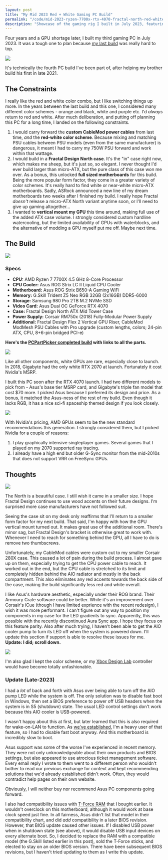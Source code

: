 ```yaml
---
layout: post
title: "My Mid 2023 Red + White Gaming PC Build"
permalink: "/code/mid-2023-ryzen-7700x-rtx-4070-fractal-north-red-white-gaming-pc-build"
description: "Showcase of the gaming rig I built in July 2023, featuring an AMD Ryzen 7700X, an Asus RTX 4070, Fractal Design's North case, and a slick red, white and black color scheme."
---
```


Four years and a GPU shortage later, I built my third gaming PC in July 2023. It was a tough one to plan because [my last build](/code/late-2018-ryzen-rtx-red-white-gaming-pc-build) was really hard to top.

![](/assets/reviews/2023-pc-build-hero.jpg)

It's technically the fourth PC build I've been part of, after helping my brother build his first in late 2021.

<!--more-->

## The Constraints

I really like the red and white color combo, but I like switching things up more. In the years between the last build and this one, I considered many different color schemes - orange and black, white and purple etc. I'd *always* return to red and white. After much deliberation, and putting off planning this PC for a long time, I landed on the following constraints.

1. I would carry forward the **custom CableMod power cables** from last time, *and* the **red-white color scheme**. Because mixing and matching PSU cables between PSU models (even from the same manufacturer) is dangerous, it meant I had to carry my 750W PSU forward and work within that wattage.
2. I would build in a **Fractal Design North case**. It's the "in" case right now, which makes me sheep, but it's just so, so elegant. I never thought I'd ever build larger than micro-ATX, but the pure class of this case won me over. As a bonus, this unlocked **full sized motherboards** for this build. Being the more popular form factor, they come in a greater variety of color schemes. It's really hard to find white or near-white micro-ATX motherboards. Sadly, ASRock announced a new line of my dream motherboards two weeks after I finished my build. I really hope Fractal *doesn't* release a micro-ATX North variant anytime soon, or I'll need to give up gaming altogether...
3. I wanted to **vertical mount my GPU** this time around, making full use of the added ATX case volume. I strongly considered custom hardline watercooling, but the limited availability of GPUs with waterblocks, and the alternative of modding a GPU myself put me off. Maybe next time.

## The Build

![](/assets/reviews/2023-pc-build-parts.jpg)

### Specs

- **CPU:** AMD Ryzen 7 7700X 4.5 GHz 8-Core Processor
- **CPU Cooler:** Asus ROG Strix LC II Liquid CPU Cooler
- **Motherboard:** Asus ROG Strix B650-A Gaming WiFi
- **Memory:** G.Skill Trident Z5 Neo RGB 32GB (2x16GB) DDR5-6000
- **Storage:** Samsung 980 Pro 2TB M.2 NVMe SSD
- **Video Card:** Asus Dual OC GeForce RTX 4070
- **Case:** Fractal Design North ATX Mid Tower Case
- **Power Supply:** Corsair RM750x (2018) Fully-Modular Power Supply
- **Additional:** Fractal Design Flex 2 Vertical GPU Riser, CableMod ModMesh PSU Cables with Pro upgrade (custom lengths, colors; 24-pin ATX, CPU, 8+6-pin bridged PCI-e)

**Here's the [PCPartPicker completed build](https://pcpartpicker.com/b/tsCzK8) with links to all the parts.**

![](/assets/reviews/2023-pc-build-gpu.jpg)

Like all other components, white GPUs are rare, especially close to launch. In 2018, Gigabyte had the only white RTX 2070 at launch. Fortunately it cost Nvidia's MSRP.

I built this PC soon after the RTX 4070 launch. I had two different models to pick from - Asus's base tier MSRP card, and Gigabyte's triple fan model that cost $70 more. I picked Asus because I preferred its design and price. As a bonus, it matched the Asus-ness of the rest of my build. Even though it lacks RGB, it has a nice sci-fi spaceship themed design if you look closely.

![](/assets/reviews/2023-pc-build-internals.jpg)

With Nvidia's pricing, AMD GPUs seem to be the new standard recommendations this generation. I strongly considered them, but I picked Nvidia for a couple of reasons:

1. I play graphically intensive singleplayer games. Several games that I played on my 2070 supported ray tracing.
2. I already have a high end but older G-Sync monitor from the mid-2010s that does not support VRR on FreeSync GPUs.

## Thoughts

![](/assets/reviews/2023-pc-build-daytime.jpg)

The North is a beautiful case. I still wish it came in a smaller size. I hope Fractal Design continues to use wood accents on their future designs. I'm surprised more case manufacturers have not followed suit.

Seeing the case sit on my desk only reaffirms that I'll return to a smaller form factor for my next build. That said, I'm happy with how the GPU vertical mount turned out. It makes great use of the additional room. There's minor sag, but Fractal Design's bracket is otherwise great to work with. Whenever I need to reach for something behind the GPU, all I have to do is remove two thumbscrews.

Unfortunately, my CableMod cables were custom cut to my smaller Corsair 280X case. This caused a lot of pain during the build process. I almost gave up on them, especially trying to get the CPU power cable to reach. It worked out in the end, but the CPU cable is stretched to its limit and completely hidden behind the AIO radiator and mostly in the back compartment. This also eliminates any red accents towards the back side of the case, making the build significantly less red and white overall.

I like Asus's hardware aesthetic, especially under their ROG brand. Their Armoury Crate software could be better. While it's an improvement over Corsair's iCue (though I have limited exprience with the recent redesign), I wish it was more performant. I can't figure out any way to position my components in my case for the LED gradients to sync. Apparently, this was possible with the recently discontinued Aura Sync app. I hope they focus on this feature parity. Also after much trying, I haven't been able to get the AIO cooler pump to turn its LED off when the system is powered down. I'll update this section if support is able to resolve these issues for me. **Update: I did; scroll down.**

![](/assets/reviews/2023-pc-build-controller.jpg)

I'm also glad I kept the color scheme, or my [Xbox Design Lab](https://xboxdesignlab.xbox.com/) controller would have become totally unfashionable.

### Update (Late-2023)

I had a *lot* of back and forth with Asus over being able to turn off the AIO pump LED while the system is off. The only solution was to disable fast boot in Windows, then set a BIOS preference to power off USB headers when the system is in S5 (shutdown) state. The usual LED control settings don't work because this AIO cooler is USB-powered.

I wasn't happy about this at first, but later learned that this is also required for wake-on-LAN to function. As [we've established](/code/powering-on-my-desktop-pc-using-alexa-and-a-raspberry-pi), I'm a heavy user of that feature, so I had to disable fast boot anyway. And this motherboard is incredibly slow to boot.

Asus support was some of the worse I've experienced in recent memory. They were not only unknowledgeable about their own products and BIOS settings, but also appeared to use atrocious ticket management software. Every email reply I wrote to them went to a different person who wouldn't bother to read our previous exchange for context and kept recommending solutions that we'd already established didn't work. Often, they would contradict help pages on their own website.

Obviously, I will neither buy nor recommend Asus PC components going forward.

I also had compatibility issues with [T-Force RAM](https://www.newegg.com/team-32gb/p/N82E16820331993) that I bought earlier. It wouldn't overclock on this motherboard, although it would work at base clock speed just fine. In all fairness, Asus didn't list that model in their compatibility chart, and did *add* compatibility in a later BIOS revision. However, that BIOS update caused other issues. If I disabled USB power when in shutdown state (see above), it would disable USB input devices on every alternate boot. So, I decided to replace the RAM with a compatible model (the G.Skill listed earlier in this post), sold the T-Force sticks, and elected to stay on an older BIOS version. There have been subsequent BIOS revisions, but I haven't tried updating to them as I write this update.